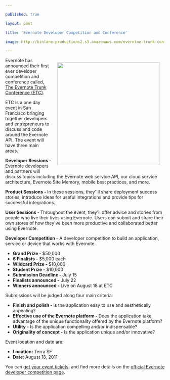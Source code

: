 ---
published: true
layout: post
title: 'Evernote Developer Competition and Conference'
image: http://kinlane-productions2.s3.amazonaws.com/everntoe-trunk-conference-1.jpg
---

<img style="padding: 15px;" src="https://kinlane-productions2.s3.amazonaws.com/everntoe-trunk-conference-1.jpg" alt="" width="325" align="right" />Evernote has announced their first ever developer competition and conference called, <a title="Evernote Trunk Conference" href="https://blog.evernote.com/2011/05/23/announcing-the-first-evernote-trunk-conference-and-developer-competition-with-100000-in-prizes/">The Evernote Trunk Conference (ETC)</a>.<p>
ETC is a one day event in San Francisco bringing together developers and entrepreneurs to discuss and code around the Evernote API. The event will have three main areas.<p>
<strong>Developer Sessions </strong>- Evernote developers and partners will discuss topics including the Evernote web service API, our cloud service architecture, Evernote Site Memory, mobile best practices, and more.<p>
<strong>Product Sessions - </strong>In these sessions, they''ll share deployment success stories, introduce ideas for useful integrations and provide tips for successful integrations.<p>
<strong>User Sessions - </strong>Throughout the event, they'll offer advice and stories from people who live their lives using Evernote.  Users can submit and share their own stores of how they've been more productive and collaborated better using Evernote.<p>
<strong>Developer Competition </strong>- A developer competition to build an application, service or device that works with Evernote.
<ul class="mainlist">
	<li><strong>Grand Prize -</strong> $50,000</li>
	<li><strong>6 Finalists -</strong> $5,000 each</li>
	<li><strong>Wildcard Prize - </strong>$10,000</li>
	<li><strong>Student Prize -</strong> $10,000</li>
	<li><strong>Submission Deadline - </strong>July 15</li>
	<li><strong>Finalists announced -</strong> July 22</li>
	<li><strong>Winners announced - </strong>Live on August 18 at ETC</li>
</ul>
Submissions will be judged along four main criteria:
<ul class="mainlist">
	<li><strong>Finish and polish - </strong>Is the application easy to use and aesthetically appealing?</li>
	<li><strong>Effective use of the Evernote platform - </strong>Does the application take advantage of the unique functionality offered by the Evernote platform?</li>
	<li><strong>Utility -</strong> Is the application compelling and/or indispensable?</li>
	<li><strong>Originality of concept -</strong> Is the application unique and/or innovative?</li>
</ul>
Event location and date are:
<ul class="mainlist">
	<li><strong>Location:</strong> Terra SF</li>
	<li><strong>Date</strong>: August 18, 2011</li>
</ul>
You can <a title="get your event tickets" href="https://etc2011.eventbrite.com/">get your event tickets</a>, and find more details on the <a title="official Everntoe developer competition page" href="https://www.evernote.com/about/etc/competition.php">official Evernote developer competition page</a>.

